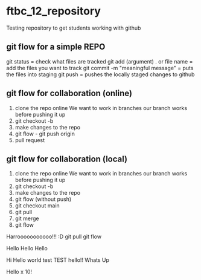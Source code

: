 # ftbc_12_repository

Testing repository to get students working with github

## git flow for a simple REPO

git status = check what files are tracked
git add (argument) . or file name = add the files you want to track
git commit -m "meaningful message" = puts the files into staging
git push = pushes the locally staged changes to github

## git flow for collaboration (online)

1. clone the repo online
   We want to work in branches our branch works before pushing it up
2. git checkout -b <name-of-your-branch>
3. make changes to the repo
4. git flow - git push origin <name-of-your-branch>
5. pull request

## git flow for collaboration (local)

1. clone the repo online
   We want to work in branches our branch works before pushing it up
2. git checkout -b <name-of-your-branch>
3. make changes to the repo
4. git flow (without push)
5. git checkout main
6. git pull
7. git merge
8. git flow

Harrooooooooooo!!! :D
git pull
git flow

Hello Hello Hello

Hi
Hello world
test
TEST
hello!!
Whats Up

Hello x 10!
